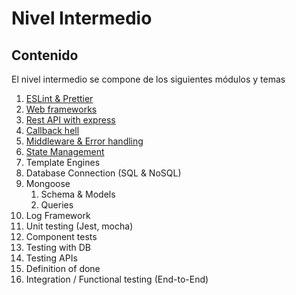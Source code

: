 # Nivel Intermedio

## Contenido

El nivel intermedio se compone de los siguientes módulos y temas

1. [ESLint & Prettier](01_eslint_prettier/README.md)
2. [Web frameworks](02_web_frameworks/README.md)
3. [Rest API with express](03_rest_api/README.md)
4. [Callback hell](04_callback_hell/README.md)
5. [Middleware & Error handling](05_middleware_and_error_handlng/README.MD)
6. [State Management](06_state_management/README.MD)
7. Template Engines
8. Database Connection (SQL & NoSQL)
9. Mongoose
   1. Schema & Models
   2. Queries
10. Log Framework
11. Unit testing (Jest, mocha)
12. Component tests
13. Testing with DB
14. Testing APIs
15. Definition of done
16. Integration / Functional testing (End-to-End)